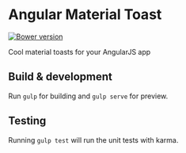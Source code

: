 # Angular Material Toast

[![Bower version](https://badge.fury.io/bo/angular-material-toast.svg)](https://badge.fury.io/bo/angular-material-toast)

Cool material toasts for your AngularJS app

## Build & development

Run `gulp` for building and `gulp serve` for preview.

## Testing

Running `gulp test` will run the unit tests with karma.
